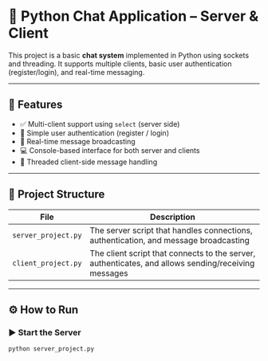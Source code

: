 # 🧠 Python Chat Application – Server & Client

This project is a basic **chat system** implemented in Python using sockets and threading. It supports multiple clients, basic user authentication (register/login), and real-time messaging.

---

## 🚀 Features

- ✅ Multi-client support using `select` (server side)
- 🔐 Simple user authentication (register / login)
- 💬 Real-time message broadcasting
- 💻 Console-based interface for both server and clients
- 🧵 Threaded client-side message handling

---

## 🧩 Project Structure

| File | Description |
|------|-------------|
| `server_project.py` | The server script that handles connections, authentication, and message broadcasting |
| `client_project.py` | The client script that connects to the server, authenticates, and allows sending/receiving messages |

---

## ⚙️ How to Run

### ▶️ Start the Server

```bash
python server_project.py
